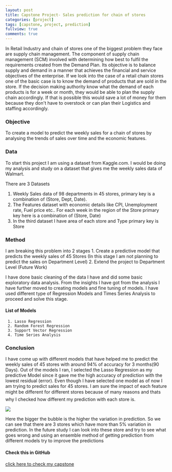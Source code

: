 ```yaml
---
layout: post
title: Capstone Project- Sales prediction for chain of stores
categories: [project]
tags: [capstone, project, prediction]
fullview: true
comments: true
---
```

 
In Retail Industry and chain of stores one of the biggest problem they face are supply chain management. The component of supply chain management (SCM) involved with determining how best to fulfil the requirements created from the Demand Plan. Its objective is to balance supply and demand in a manner that achieves the financial and service objectives of the enterprise.
  If we look into the case of a retail chain stores one of the basic case is to know the demand of products that are sold in the store. If the decision making authority know what the demand of each products is for a week or month, they would be able to plan the supply chain accordingly. If that is possible this would save a lot of money for them because they don't have to overstock or can plan their Logistics and staffing accordingly.
   

### Objective

To create a model to predict the weekly sales for a chain of stores by analysing the trends of sales over time and the economic features.
 
### Data

To start this project I am using a dataset from Kaggle.com. I would be doing my analysis and study on a dataset that gives me the weekly sales data of Walmart.

There are 3 Datasets 
1. Weekly Sales data of 98 departments in 45 stores,
primary key is a combination of (Store, Dept, Date).
2. The Features dataset with economic details like CPI, Unemployment rate, Fuel price etc.. For each week in the region of the Store
primary key here is a combination of (Store, Date)
3. In the third dataset I have area of each store and Type
primary key is Store

### Method

 I am breaking this problem into 2 stages
    1. Create a predictive model that predicts the weekly sales of 45
       Stores (In this stage I am not planning to predict the sales on 
	 Department Level)
    2. Extend the project to Department Level (Future Work)
    
 I have done basic cleaning of the data I have and did some basic exploratory data analysis. From the insights I have got from the analysis I have further moved to creating models and fine tuning of models. I have used different type of Regression Models and Times Series Analysis to proceed and solve this stage.
 
#### List of Models
     1. Lasso Regression
     2. Random Forest Regression
     3. Support Vector Regression
     4. Time Series Analysis
 
### Conclusion

 I have come up with different models that have helped me to predict the weekly sales of 45 stores with around 94% of accuracy for 3 months(90 Days). Out of the models I ran, I selected the Lasso Regression as my predictive Model since it gave me the high accuracy of prediction with the lowest residual (error). 
 Even though I have selected one model as of now I am trying to predict sales for 45 stores. I am sure the impact of each feature might be different for different stores because of many reasons and thats why I checked how different my prediction with each store is.

<img src="https://mahendrashaji.github.io/assets/media/percentage_prediction_variation.png">

Here the bigger the bubble is the higher the variation in prediction. So we can see that there are 3 stores which have more than 5% variation in prediction. In the future study I can look into these store and try to see what goes wrong and using an ensemble method of getting prediction from different models try to improve the predictions

#### Check this in GitHub

<a class="btn btn-default" href="https://github.com/MahendraShaji/Capstone">click here to check my capstone</a>


